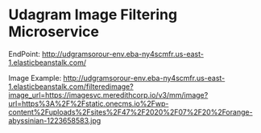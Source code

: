 # Udagram Image Filtering Microservice

EndPoint:
http://udgramsorour-env.eba-ny4scmfr.us-east-1.elasticbeanstalk.com/

Image Example:
http://udgramsorour-env.eba-ny4scmfr.us-east-1.elasticbeanstalk.com/filteredimage?image_url=https://imagesvc.meredithcorp.io/v3/mm/image?url=https%3A%2F%2Fstatic.onecms.io%2Fwp-content%2Fuploads%2Fsites%2F47%2F2020%2F07%2F20%2Forange-abyssinian-1223658583.jpg
